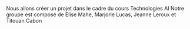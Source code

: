 Nous allons créer un projet dans le cadre du cours Technologies AI
Notre groupe est composé de Elise Mahe, Marjorie Lucas, Jeanne Leroux et Titouan Cabon
